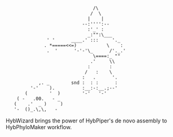                                     /\
                                   /  \
                                  |    |
                                --:'''':--
                                  :'_' :
                                  _:"":\___
                   ' '      ____.' :::     '._
                  . *=====<<=)           \    :
                   .  '      '-'-'\_      /'._.'
                                    \====:_ ""
                                   .'     \\
                                  :       :
                                 /   :    \
                                :   .      '.
                ,. _        snd :  : :      :
             '-'    ).          :__:-:__.;--'
           (        '  )        '-'   '-'
        ( -   .00.   - _
       (    .'  _ )     )
       '-  ()_.\,\,   -
       
HybWizard brings the power of HybPiper's de novo assembly to HybPhyloMaker workflow. 
